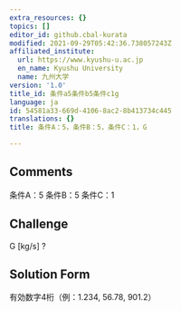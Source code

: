 ```yaml
---
extra_resources: {}
topics: []
editor_id: github.cbal-kurata
modified: 2021-09-29T05:42:36.738057243Z
affiliated_institute:
  url: https://www.kyushu-u.ac.jp
  en_name: Kyushu University
  name: 九州大学
version: '1.0'
title_id: 条件a5条件b5条件c1g
language: ja
id: 54581a33-669d-4106-8ac2-8b413734c445
translations: {}
title: 条件A：5，条件B：5，条件C：1，G

---
```


## Comments
条件A：5
条件B：5
条件C：1

## Challenge
G [kg/s] ?

## Solution Form
有効数字4桁（例：1.234,  56.78,  901.2）




